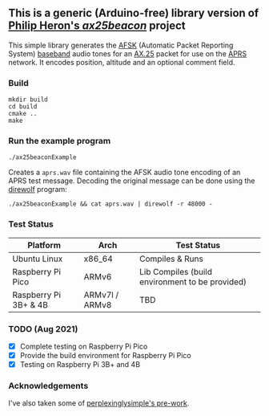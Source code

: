 ## This is a generic (Arduino-free) library version of [Philip Heron's *ax25beacon*](https://github.com/fsphil/ax25beacon) project

This simple library generates the [AFSK](https://en.wikipedia.org/wiki/Frequency-shift_keying#Audio_FSK) (Automatic Packet Reporting System) [baseband](https://en.wikipedia.org/wiki/Baseband)
audio tones for an [AX.25](https://en.wikipedia.org/wiki/AX.25) packet for use on the [APRS](https://en.wikipedia.org/wiki/Automatic_Packet_Reporting_System) network.
It encodes position, altitude and an optional comment field.

### Build
```
mkdir build
cd build
cmake ..
make
```

### Run the example program
```
./ax25beaconExample
```
Creates a `aprs.wav` file containing the AFSK audio tone encoding of an APRS test message.
Decoding the original message can be done using the [direwolf](https://github.com/wb2osz/direwolf) program:

```
./ax25beaconExample && cat aprs.wav | direwolf -r 48000 -
```

### Test Status

Platform | Arch | Test Status
------------ | ------------ | -------------
Ubuntu Linux | x86_64 | Compiles & Runs
Raspberry Pi Pico | ARMv6 | Lib Compiles (build environment to be provided)
Raspberry Pi 3B+ & 4B | ARMv7l / ARMv8 | TBD

### TODO (Aug 2021)

- [x] Complete testing on Raspberry Pi Pico
- [x] Provide the build environment for Raspberry Pi Pico
- [x] Testing on Raspberry Pi 3B+ and 4B

### Acknowledgements
I've also taken some of [perplexinglysimple's pre-work](https://github.com/perplexinglysimple/ax25beacon).